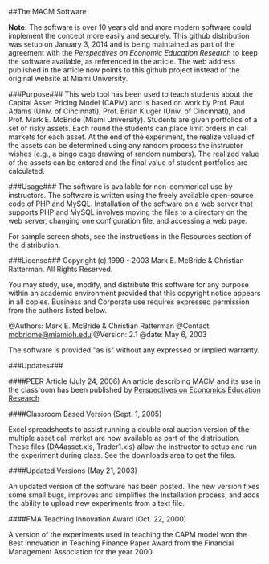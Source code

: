 ##The MACM Software

**Note:** The software is over 10 years old and more modern software could implement the concept more easily and securely.  This github distribution was setup on January 3, 2014 and is being maintained as part of the agreement with the *Perspectives on Economic Education Research* to keep the software available, as referenced in the article.  The web address published in the article now points to this github project instead of the original website at Miami University.

###Purpose###
This web tool has been used to teach students about the Capital Asset Pricing Model (CAPM) and is based on work by Prof. Paul Adams (Univ. of Cincinnati), Prof. Brian Kluger (Univ. of Cincinnati), and Prof. Mark E. McBride (Miami University). Students are given portfolios of a set of risky assets. Each round the students can place limit orders in call markets for each asset. At the end of the experiment, the realize valued of the assets can be determined using any random process the instructor wishes (e.g., a bingo cage drawing of random numbers). The realized value of the assets can be entered and the final value of student portfolios are calculated.

###Usage###
The software is available for non-commerical use by instructors. The software is written using the freely available open-source code of PHP and MySQL. Installation of the software on a web server that supports PHP and MySQL involves moving the files to a directory on the web server, changing one configuration file, and accessing a web page.

For sample screen shots, see the instructions in the Resources section of the distribution.

###License###
Copyright (c) 1999 - 2003 Mark E. McBride & Christian Ratterman. All Rights Reserved.

You may study, use, modify, and distribute this software for any 
purpose within an academic environment provided that this copyright 
notice appears in all copies. Business and Corporate use requires 
expressed permission from the authors listed below.

@Authors: Mark E. McBride & Christian Ratterman
@Contact: mcbridme@miamioh.edu
@Version: 2.1
@date: May 6, 2003

The software is provided "as is" without any expressed or implied warranty.

###Updates###

####PEER Article (July 24, 2006)
An article describing MACM and its use in the classroom has been published by [Perspectives on Economics Education Research](http://www.isu.edu/peer/) 

####Classroom Based Version (Sept. 1, 2005)

Excel spreadsheets to assist running a double oral auction version of the multiple asset call market are now available as part of the distribution. These files (DA4asset.xls, Trader1.xls) allow the instructor to setup and run the experiment during class. See the downloads area to get the files.

####Updated Versions (May 21, 2003)

An updated version of the software has been posted. The new version fixes some small bugs, improves and simplifies the installation process, and adds the ability to upload new experiments from a text file.

####FMA Teaching Innovation Award (Oct. 22, 2000)

A version of the experiments used in teaching the CAPM model won the Best Innovation in Teaching Finance Paper Award from the Financial Management Association for the year 2000.

